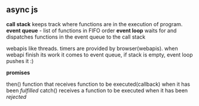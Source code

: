 ## async js
**call stack** keeps track where functions are in the execution of program. 
**event queue** - list of functions in FIFO order
**event loop** waits for and dispatches functions in the event queue to the call stack

webapis like threads. timers are provided by browser(webapis). when webapi finish its work it comes to event queue, if stack is empty, event loop pushes it :)

**promises**

then() function that receives function to be executed(callback) when it has been *fulfilled* 
catch() receives a function to be executed when it has been *rejected*